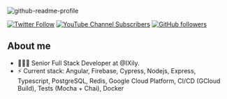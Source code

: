 

![github-readme-profile](https://user-images.githubusercontent.com/22874642/182284838-a7a148a2-e667-46b6-80e3-7ea08612ef6c.png)


[![Twitter Follow](https://img.shields.io/twitter/follow/jmbl1685?style=social)](https://twitter.com/jmbl1685)
[![YouTube Channel Subscribers](https://img.shields.io/youtube/channel/subscribers/UCO2Ugy7W2xHZ6sDGBiRizrg?style=social)](https://www.youtube.com/channel/UCO2Ugy7W2xHZ6sDGBiRizrg?sub_confirmation=1)
[![GitHub followers](https://img.shields.io/github/followers/jmbl1685?style=social)](https://github.com/jmbl1685)

## About me

- 👨🏻‍💻 Senior Full Stack Developer at @IXily.
- ⚡️ Current stack: Angular, Firebase, Cypress, Nodejs, Express, Typescript, PostgreSQL, Redis, Google Cloud Platform, CI/CD (GCloud Build), Tests (Mocha + Chai), Docker